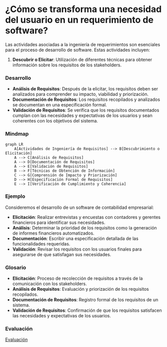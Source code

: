 # ¿Cómo se transforma una necesidad del usuario en un requerimiento de software?

Las actividades asociadas a la ingeniería de requerimientos son esenciales para el proceso de desarrollo de software. Estas actividades incluyen:

1. **Descubrir o Elicitar**: Utilización de diferentes técnicas para obtener información sobre los requisitos de los stakeholders.

### Desarrollo
- **Análisis de Requisitos**: Después de la elicitar, los requisitos deben ser analizados para comprender su impacto, viabilidad y priorización.
- **Documentación de Requisitos**: Los requisitos recopilados y analizados se documentan en una especificación formal.
- **Validación de Requisitos**: Se verifica que los requisitos documentados cumplan con las necesidades y expectativas de los usuarios y sean coherentes con los objetivos del sistema.

### Mindmap
```mermaid
graph LR
    A[Actividades de Ingeniería de Requisitos] --> B[Descubrimiento o Elicitación]
    A --> C[Análisis de Requisitos]
    A --> D[Documentación de Requisitos]
    A --> E[Validación de Requisitos]
    B --> F[Técnicas de Obtención de Información]
    C --> G[Comprensión de Impacto y Priorización]
    D --> H[Especificación Formal de Requisitos]
    E --> I[Verificación de Cumplimiento y Coherencia]
```

### Ejemplo
Consideremos el desarrollo de un software de contabilidad empresarial:
- **Elicitación**: Realizar entrevistas y encuestas con contadores y gerentes financieros para identificar sus necesidades.
- **Análisis**: Determinar la prioridad de los requisitos como la generación de informes financieros automatizados.
- **Documentación**: Escribir una especificación detallada de las funcionalidades requeridas.
- **Validación**: Revisar los requisitos con los usuarios finales para asegurarse de que satisfagan sus necesidades.

### Glosario
- **Elicitación**: Proceso de recolección de requisitos a través de la comunicación con los stakeholders.
- **Análisis de Requisitos**: Evaluación y priorización de los requisitos recopilados.
- **Documentación de Requisitos**: Registro formal de los requisitos de un sistema.
- **Validación de Requisitos**: Confirmación de que los requisitos satisfacen las necesidades y expectativas de los usuarios.

### Evaluación

[Evaluación](https://colab.research.google.com/github/IngenieriaDeRequerimientosDaVinci/preguntas/blob/main/Unidad%201/C%C3%B3mo%20se%20transforma%20una%20necesidad%20del%20usuario%20en%20un%20requerimiento%20de%20software/Evaluador.ipynb)